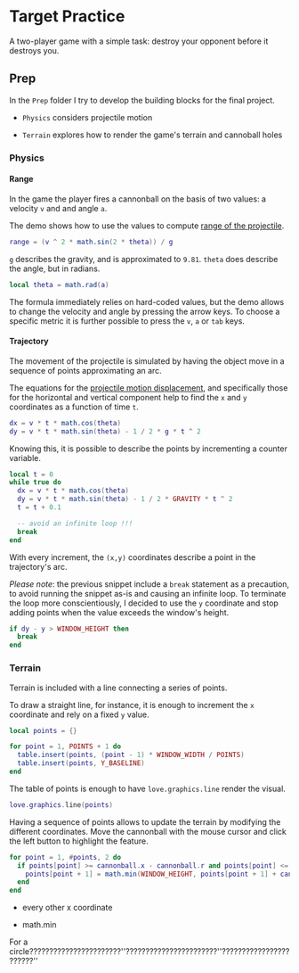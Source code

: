 # Target Practice

A two-player game with a simple task: destroy your opponent before it destroys you.

## Prep

In the `Prep` folder I try to develop the building blocks for the final project.

- `Physics` considers projectile motion

- `Terrain` explores how to render the game's terrain and cannoball holes

### Physics

#### Range

In the game the player fires a cannonball on the basis of two values: a velocity `v` and and angle `a`.

The demo shows how to use the values to compute [range of the projectile](https://en.wikipedia.org/wiki/Projectile_motion#Maximum_distance_of_projectile).

```lua
range = (v ^ 2 * math.sin(2 * theta)) / g
```

`g` describes the gravity, and is approximated to `9.81`. `theta` does describe the angle, but in radians.

```lua
local theta = math.rad(a)
```

The formula immediately relies on hard-coded values, but the demo allows to change the velocity and angle by pressing the arrow keys. To choose a specific metric it is further possible to press the `v`, `a` or `tab` keys.

#### Trajectory

The movement of the projectile is simulated by having the object move in a sequence of points approximating an arc.

The equations for the [projectile motion displacement](https://en.wikipedia.org/wiki/Projectile_motion#Displacement), and specifically those for the horizontal and vertical component help to find the `x` and `y` coordinates as a function of time `t`.

```lua
dx = v * t * math.cos(theta)
dy = v * t * math.sin(theta) - 1 / 2 * g * t ^ 2
```

Knowing this, it is possible to describe the points by incrementing a counter variable.

```lua
local t = 0
while true do
  dx = v * t * math.cos(theta)
  dy = v * t * math.sin(theta) - 1 / 2 * GRAVITY * t ^ 2
  t = t + 0.1

  -- avoid an infinite loop !!!
  break
end
```

With every increment, the `(x,y)` coordinates describe a point in the trajectory's arc.

_Please note_: the previous snippet include a `break` statement as a precaution, to avoid running the snippet as-is and causing an infinite loop. To terminate the loop more conscientiously, I decided to use the `y` coordinate and stop adding points when the value exceeds the window's height.

```lua
if dy - y > WINDOW_HEIGHT then
  break
end
```

### Terrain

Terrain is included with a line connecting a series of points.

To draw a straight line, for instance, it is enough to increment the `x` coordinate and rely on a fixed `y` value.

```lua
local points = {}

for point = 1, POINTS + 1 do
  table.insert(points, (point - 1) * WINDOW_WIDTH / POINTS)
  table.insert(points, Y_BASELINE)
end
```

The table of points is enough to have `love.graphics.line` render the visual.

```lua
love.graphics.line(points)
```

Having a sequence of points allows to update the terrain by modifying the different coordinates. Move the cannonball with the mouse cursor and click the left button to highlight the feature.

```lua
for point = 1, #points, 2 do
  if points[point] >= cannonball.x - cannonball.r and points[point] <= cannonball.x + cannonball.r then
    points[point + 1] = math.min(WINDOW_HEIGHT, points[point + 1] + cannonball.r)
  end
end
```

- every other x coordinate

- math.min

For a circle???????????????????????''???????????????????????''???????????????????????''
